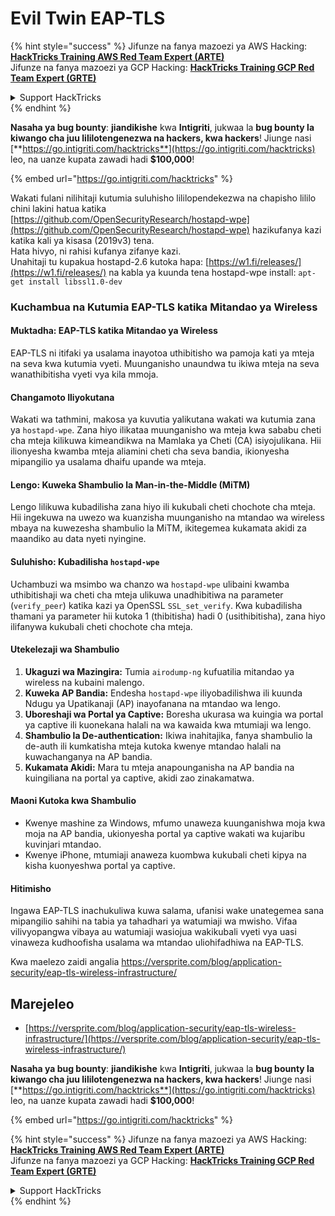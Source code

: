 # Evil Twin EAP-TLS

{% hint style="success" %}
Jifunze na fanya mazoezi ya AWS Hacking:<img src="/.gitbook/assets/arte.png" alt="" data-size="line">[**HackTricks Training AWS Red Team Expert (ARTE)**](https://training.hacktricks.xyz/courses/arte)<img src="/.gitbook/assets/arte.png" alt="" data-size="line">\
Jifunze na fanya mazoezi ya GCP Hacking: <img src="/.gitbook/assets/grte.png" alt="" data-size="line">[**HackTricks Training GCP Red Team Expert (GRTE)**<img src="/.gitbook/assets/grte.png" alt="" data-size="line">](https://training.hacktricks.xyz/courses/grte)

<details>

<summary>Support HackTricks</summary>

* Angalia [**mpango wa usajili**](https://github.com/sponsors/carlospolop)!
* **Jiunge na** 💬 [**kikundi cha Discord**](https://discord.gg/hRep4RUj7f) au [**kikundi cha telegram**](https://t.me/peass) au **tufuatilie** kwenye **Twitter** 🐦 [**@hacktricks\_live**](https://twitter.com/hacktricks\_live)**.**
* **Shiriki mbinu za hacking kwa kuwasilisha PRs kwa** [**HackTricks**](https://github.com/carlospolop/hacktricks) na [**HackTricks Cloud**](https://github.com/carlospolop/hacktricks-cloud) github repos.

</details>
{% endhint %}

<img src="../../.gitbook/assets/i3.png" alt="" data-size="original">\
**Nasaha ya bug bounty**: **jiandikishe** kwa **Intigriti**, jukwaa la **bug bounty la kiwango cha juu lililotengenezwa na hackers, kwa hackers**! Jiunge nasi [**https://go.intigriti.com/hacktricks**](https://go.intigriti.com/hacktricks) leo, na uanze kupata zawadi hadi **$100,000**!

{% embed url="https://go.intigriti.com/hacktricks" %}

Wakati fulani nilihitaji kutumia suluhisho lililopendekezwa na chapisho lililo chini lakini hatua katika [https://github.com/OpenSecurityResearch/hostapd-wpe](https://github.com/OpenSecurityResearch/hostapd-wpe) hazikufanya kazi katika kali ya kisasa (2019v3) tena.\
Hata hivyo, ni rahisi kufanya zifanye kazi.\
Unahitaji tu kupakua hostapd-2.6 kutoka hapa: [https://w1.fi/releases/](https://w1.fi/releases/) na kabla ya kuunda tena hostapd-wpe install: `apt-get install libssl1.0-dev`

### Kuchambua na Kutumia EAP-TLS katika Mitandao ya Wireless

#### Muktadha: EAP-TLS katika Mitandao ya Wireless
EAP-TLS ni itifaki ya usalama inayotoa uthibitisho wa pamoja kati ya mteja na seva kwa kutumia vyeti. Muunganisho unaundwa tu ikiwa mteja na seva wanathibitisha vyeti vya kila mmoja.

#### Changamoto Iliyokutana
Wakati wa tathmini, makosa ya kuvutia yalikutana wakati wa kutumia zana ya `hostapd-wpe`. Zana hiyo ilikataa muunganisho wa mteja kwa sababu cheti cha mteja kilikuwa kimeandikwa na Mamlaka ya Cheti (CA) isiyojulikana. Hii ilionyesha kwamba mteja aliamini cheti cha seva bandia, ikionyesha mipangilio ya usalama dhaifu upande wa mteja.

#### Lengo: Kuweka Shambulio la Man-in-the-Middle (MiTM)
Lengo lilikuwa kubadilisha zana hiyo ili kukubali cheti chochote cha mteja. Hii ingekuwa na uwezo wa kuanzisha muunganisho na mtandao wa wireless mbaya na kuwezesha shambulio la MiTM, ikitegemea kukamata akidi za maandiko au data nyeti nyingine.

#### Suluhisho: Kubadilisha `hostapd-wpe`
Uchambuzi wa msimbo wa chanzo wa `hostapd-wpe` ulibaini kwamba uthibitishaji wa cheti cha mteja ulikuwa unadhibitiwa na parameter (`verify_peer`) katika kazi ya OpenSSL `SSL_set_verify`. Kwa kubadilisha thamani ya parameter hii kutoka 1 (thibitisha) hadi 0 (usithibitisha), zana hiyo ilifanywa kukubali cheti chochote cha mteja.

#### Utekelezaji wa Shambulio
1. **Ukaguzi wa Mazingira:** Tumia `airodump-ng` kufuatilia mitandao ya wireless na kubaini malengo.
2. **Kuweka AP Bandia:** Endesha `hostapd-wpe` iliyobadilishwa ili kuunda Ndugu ya Upatikanaji (AP) inayofanana na mtandao wa lengo.
3. **Uboreshaji wa Portal ya Captive:** Boresha ukurasa wa kuingia wa portal ya captive ili kuonekana halali na wa kawaida kwa mtumiaji wa lengo.
4. **Shambulio la De-authentication:** Ikiwa inahitajika, fanya shambulio la de-auth ili kumkatisha mteja kutoka kwenye mtandao halali na kuwachanganya na AP bandia.
5. **Kukamata Akidi:** Mara tu mteja anapounganisha na AP bandia na kuingiliana na portal ya captive, akidi zao zinakamatwa.

#### Maoni Kutoka kwa Shambulio
- Kwenye mashine za Windows, mfumo unaweza kuunganishwa moja kwa moja na AP bandia, ukionyesha portal ya captive wakati wa kujaribu kuvinjari mtandao.
- Kwenye iPhone, mtumiaji anaweza kuombwa kukubali cheti kipya na kisha kuonyeshwa portal ya captive.

#### Hitimisho
Ingawa EAP-TLS inachukuliwa kuwa salama, ufanisi wake unategemea sana mipangilio sahihi na tabia ya tahadhari ya watumiaji wa mwisho. Vifaa vilivyopangwa vibaya au watumiaji wasiojua wakikubali vyeti vya uasi vinaweza kudhoofisha usalama wa mtandao uliohifadhiwa na EAP-TLS.

Kwa maelezo zaidi angalia https://versprite.com/blog/application-security/eap-tls-wireless-infrastructure/

## Marejeleo
* [https://versprite.com/blog/application-security/eap-tls-wireless-infrastructure/](https://versprite.com/blog/application-security/eap-tls-wireless-infrastructure/)

<img src="../../.gitbook/assets/i3.png" alt="" data-size="original">\
**Nasaha ya bug bounty**: **jiandikishe** kwa **Intigriti**, jukwaa la **bug bounty la kiwango cha juu lililotengenezwa na hackers, kwa hackers**! Jiunge nasi [**https://go.intigriti.com/hacktricks**](https://go.intigriti.com/hacktricks) leo, na uanze kupata zawadi hadi **$100,000**!

{% embed url="https://go.intigriti.com/hacktricks" %}

{% hint style="success" %}
Jifunze na fanya mazoezi ya AWS Hacking:<img src="/.gitbook/assets/arte.png" alt="" data-size="line">[**HackTricks Training AWS Red Team Expert (ARTE)**](https://training.hacktricks.xyz/courses/arte)<img src="/.gitbook/assets/arte.png" alt="" data-size="line">\
Jifunze na fanya mazoezi ya GCP Hacking: <img src="/.gitbook/assets/grte.png" alt="" data-size="line">[**HackTricks Training GCP Red Team Expert (GRTE)**<img src="/.gitbook/assets/grte.png" alt="" data-size="line">](https://training.hacktricks.xyz/courses/grte)

<details>

<summary>Support HackTricks</summary>

* Angalia [**mpango wa usajili**](https://github.com/sponsors/carlospolop)!
* **Jiunge na** 💬 [**kikundi cha Discord**](https://discord.gg/hRep4RUj7f) au [**kikundi cha telegram**](https://t.me/peass) au **tufuatilie** kwenye **Twitter** 🐦 [**@hacktricks\_live**](https://twitter.com/hacktricks\_live)**.**
* **Shiriki mbinu za hacking kwa kuwasilisha PRs kwa** [**HackTricks**](https://github.com/carlospolop/hacktricks) na [**HackTricks Cloud**](https://github.com/carlospolop/hacktricks-cloud) github repos.

</details>
{% endhint %}
